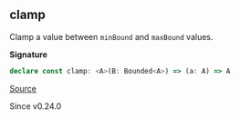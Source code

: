## clamp

Clamp a value between `minBound` and `maxBound` values.

**Signature**

```ts
declare const clamp: <A>(B: Bounded<A>) => (a: A) => A
```

[Source](https://github.com/Effect-TS/effect/tree/main/packages/typeclass/src/Bounded.ts#L60)

Since v0.24.0